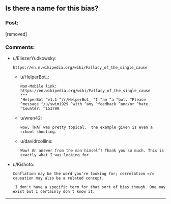 ## Is there a name for this bias?

### Post:

[removed]

### Comments:

- u/EliezerYudkowsky:
  ```
  https://en.m.wikipedia.org/wiki/Fallacy_of_the_single_cause
  ```

  - u/HelperBot_:
    ```
    Non-Mobile link: https://en.wikipedia.org/wiki/Fallacy_of_the_single_cause
    ***
    ^HelperBot ^v1.1 ^/r/HelperBot_ ^I ^am ^a ^bot. ^Please ^message ^/u/swim1929 ^with ^any ^feedback ^and/or ^hate. ^Counter: ^153799
    ```

  - u/wren42:
    ```
    wow, THAT was pretty topical.  the example given is even a school shooting.
    ```

  - u/davidrcollins:
    ```
    Wow! An answer from the man himself! Thank you so much. This is exactly what I was looking for.
    ```

- u/Kishoto:
  ```
  Conflation may be the word you're looking for; correlation =/= causation may also be a related concept. 

   I don't have a specific term for that sort of bias though. One may exist but I certainly don't know it.
  ```

---

